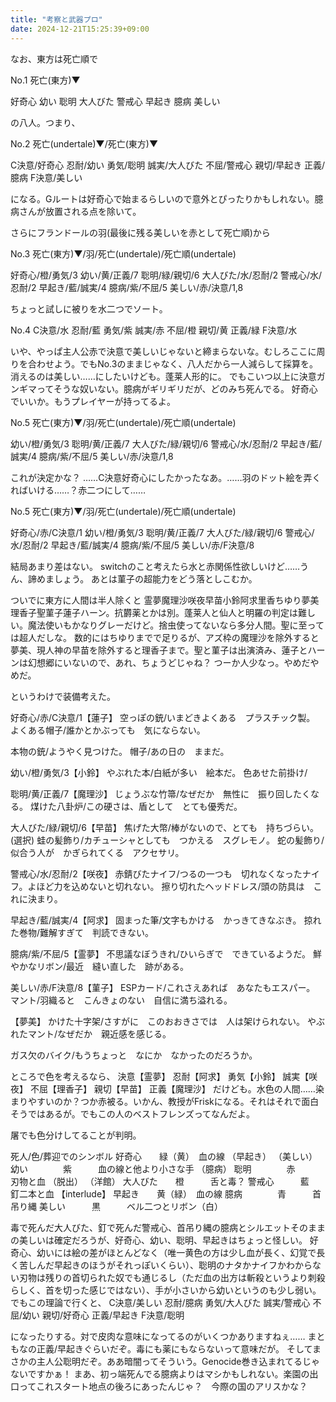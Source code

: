```yaml
---
title: "考察と武器プロ"
date: 2024-12-21T15:25:39+09:00
---
```


なお、東方は死亡順で

No.1
死亡(東方)▼

好奇心
幼い
聡明
大人びた
警戒心
早起き
臆病
美しい

の八人。つまり、

No.2
死亡(undertale)▼/死亡(東方)▼

C決意/好奇心
忍耐/幼い
勇気/聡明
誠実/大人びた
不屈/警戒心
親切/早起き
正義/臆病
F決意/美しい

になる。Gルートは好奇心で始まるらしいので意外とぴったりかもしれない。臆病さんが放置される点を除いて。

さらにフランドールの羽(最後に残る美しいを赤として死亡順)から

No.3
死亡(東方)▼/羽/死亡(undertale)/死亡順(undertale)

好奇心/橙/勇気/3
幼い/黄/正義/7
聡明/緑/親切/6
大人びた/水/忍耐/2
警戒心/水/忍耐/2
早起き/藍/誠実/4
臆病/紫/不屈/5
美しい/赤/決意/1,8

ちょっと試しに被りを水二つでソート。

No.4
C決意/水
忍耐/藍
勇気/紫
誠実/赤
不屈/橙
親切/黄
正義/緑
F決意/水

いや、やっぱ主人公赤で決意で美しいじゃないと締まらないな。むしろここに周りを合わせよう。でもNo.3のままじゃなく、八人だから一人減らして採算を。
消えるのは美しい……にしたいけども。蓬莱人形的に。
でもこいつ以上に決意ガンギマってそうな奴いない。臆病がギリギリだが、どのみち死んでる。
好奇心でいいか。もうプレイヤーが持ってるよ。


No.5
死亡(東方)▼/羽/死亡(undertale)/死亡順(undertale)

幼い/橙/勇気/3
聡明/黄/正義/7
大人びた/緑/親切/6
警戒心/水/忍耐/2
早起き/藍/誠実/4
臆病/紫/不屈/5
美しい/赤/決意/1,8

これが決定かな？
……C決意好奇心にしたかったなあ。……羽のドット絵を弄くればいける……？赤二つにして……

No.5
死亡(東方)▼/羽/死亡(undertale)/死亡順(undertale)

好奇心/赤/C決意/1
幼い/橙/勇気/3
聡明/黄/正義/7
大人びた/緑/親切/6
警戒心/水/忍耐/2
早起き/藍/誠実/4
臆病/紫/不屈/5
美しい/赤/F決意/8

結局あまり差はない。
switchのこと考えたら水と赤関係性欲しいけど……うん、諦めましょう。
あとは菫子の超能力をどう落としこむか。





ついでに東方に人間は半人除くと
霊夢魔理沙咲夜早苗小鈴阿求里香ちゆり夢美理香子聖菫子蓮子ハーン。抗欝薬とかは別。蓬莱人と仙人と明羅の判定は難しい。魔法使いもかなりグレーだけど。捨虫使ってないなら多分人間。聖に至っては超人だしな。
数的にはちゆりまでで足りるが、アズ枠の魔理沙を除外すると夢美、現人神の早苗を除外すると理香子まで。聖と菫子は出演済み、蓮子とハーンは幻想郷にいないので、あれ、ちょうどじゃね？
つーか人少なっ。やめだやめだ。


というわけで装備考えた。

好奇心/赤/C決意/1【蓮子】
空っぽの銃/いまどきよくある　プラスチック製。
よくある帽子/誰かとかぶっても　気にならない。


本物の銃/ようやく見つけた。
帽子/あの日の　ままだ。


幼い/橙/勇気/3【小鈴】
やぶれた本/白紙が多い　絵本だ。
色あせた前掛け/

聡明/黄/正義/7【魔理沙】
じょうぶな竹箒/なぜだか　無性に　振り回したくなる。
煤けた八卦炉/この硬さは、盾として　とても優秀だ。

大人びた/緑/親切/6【早苗】
焦げた大幣/棒がないので、とても　持ちづらい。
(選択)
蛙の髪飾り/カチューシャとしても　つかえる　スグレモノ。
蛇の髪飾り/似合う人が　かぎられてくる　アクセサリ。

警戒心/水/忍耐/2【咲夜】
赤錆びたナイフ/つるの一つも　切れなくなったナイフ。よほど力を込めないと切れない。
擦り切れたヘッドドレス/頭の防具は　これに決まり。


早起き/藍/誠実/4【阿求】
固まった筆/文字もかける　かっきてきなぶき。
掠れた巻物/難解すぎて　判読できない。


臆病/紫/不屈/5【霊夢】
不思議なぼうきれ/ひいらぎで　できているようだ。
鮮やかなリボン/最近　縫い直した　跡がある。


美しい/赤/F決意/8【菫子】
ESPカード/これさえあれば　あなたもエスパー。
マント/羽織ると　こんきょのない　自信に満ち溢れる。




【夢美】
かけた十字架/さすがに　このおおきさでは　人は架けられない。
やぶれたマント/なぜだか　親近感を感じる。

ガス欠のバイク/もうちょっと　なにか　なかったのだろうか。



ところで色を考えるなら、
決意【霊夢】
忍耐【阿求】
勇気【小鈴】
誠実【咲夜】
不屈【理香子】
親切【早苗】
正義【魔理沙】
だけども。水色の人間……染まりやすいのか？つか赤被る。いかん、教授がFriskになる。それはそれで面白そうではあるが。でもこの人のベストフレンズってなんだよ。





屠でも色分けしてることが判明。

死人/色/葬迎でのシンボル
好奇心　　緑（黄）　血の線
（早起き）
（美しい）
幼い　　　　紫　　　血の線と他より小さな手
（臆病）
聡明　　　　赤　　　刃物と血
（脱出）
（洋館）
大人びた　　橙　　　舌と毒？
警戒心　　　藍　　　釘二本と血
【interlude】
早起き　　黄（緑）　血の線
臆病　　　　青　　　首吊り縄
美しい　　　黒　　　ベル二つとリボン（白）

毒で死んだ大人びた、釘で死んだ警戒心、首吊り縄の臆病とシルエットそのままの美しいは確定だろうが、好奇心、幼い、聡明、早起きはちょっと怪しい。
好奇心、幼いには絵の差がほとんどなく（唯一黄色の方は少し血が長く、幻覚で長く苦しんだ早起きのほうがそれっぽいくらい）、聡明のナタかナイフかわからない刃物は残りの首切られた奴でも通じるし（ただ血の出方は斬殺というより刺殺らしく、首を切った感じではない）、手が小さいから幼いというのも少し弱い。
でもこの理論で行くと、
C決意/美しい
忍耐/臆病
勇気/大人びた
誠実/警戒心
不屈/幼い
親切/好奇心
正義/早起き
F決意/聡明

になったりする。対で皮肉な意味になってるのがいくつかありますねぇ……
まともなの正義/早起きぐらいだぞ。毒にも薬にもならないって意味だが。
そしてまさかの主人公聡明だぞ。ああ暗闇ってそういう。Genocide巻き込まれてるじゃないですかぁ！
まあ、初っ端死んでる臆病よりはマシかもしれない。楽園の出口ってこれスタート地点の後ろにあったんじゃ？　今際の国のアリスかな？
